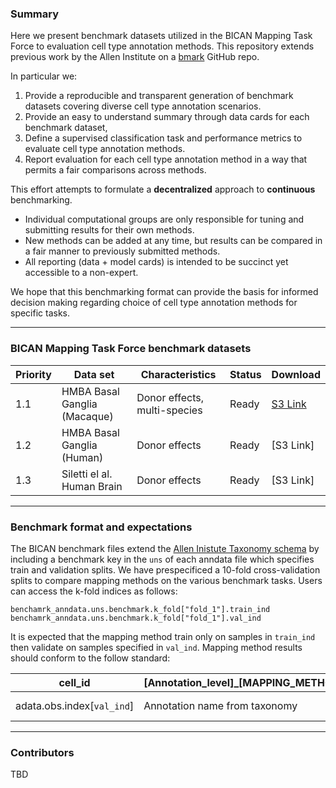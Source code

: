 
### Summary

Here we present benchmark datasets utilized in the BICAN Mapping Task Force to evaluation cell type annotation methods. This repository extends previous work by the Allen Institute on a [bmark](https://github.com/AllenInstitute/bmark) GitHub repo.

In particular we:

1. Provide a reproducible and transparent generation of benchmark datasets covering diverse cell type annotation scenarios.
2. Provide an easy to understand summary through data cards for each benchmark dataset,
3. Define a supervised classification task and performance metrics to evaluate cell type annotation methods.
4. Report evaluation for each cell type annotation method in a way that permits a fair comparisons across methods.

This effort attempts to formulate a **decentralized** approach to **continuous** benchmarking.
 - Individual computational groups are only responsible for tuning and submitting results for their own methods.
 - New methods can be added at any time, but results can be compared in a fair manner to previously submitted methods.
 - All reporting (data + model cards) is intended to be succinct yet accessible to a non-expert.

We hope that this benchmarking format can provide the basis for informed decision making regarding choice of cell type annotation methods for specific tasks.

----

### BICAN Mapping Task Force benchmark datasets
 
| Priority | Data set | Characteristics | Status | Download
| -- | -- | -- |  -- | --|
| 1.1 | HMBA Basal Ganglia (Macaque) | Donor effects, multi-species | Ready | [S3 Link](https://released-taxonomies-802451596237-us-west-2.s3.us-west-2.amazonaws.com/HMBA/BasalGanglia/benchmarks/HMBA_Macaque_BG_082024_AIT_benchmark.h5ad)
| 1.2 | HMBA Basal Ganglia (Human) | Donor effects | Ready | [S3 Link]
| 1.3 | Siletti el al. Human Brain | Donor effects | Ready | [S3 Link]

----

### Benchmark format and expectations

The BICAN benchmark files extend the [Allen Inistute Taxonomy schema](https://github.com/AllenInstitute/AllenInstituteTaxonomy) by including a benchmark key in the `uns` of each anndata file which specifies train and validation splits. We have prespecificed a 10-fold cross-validation splits to compare mapping methods on the various benchmark tasks. Users can access the k-fold indices as follows:

```
benchamrk_anndata.uns.benchmark.k_fold["fold_1"].train_ind
benchamrk_anndata.uns.benchmark.k_fold["fold_1"].val_ind
```

It is expected that the mapping method train only on samples in `train_ind` then validate on samples specified in `val_ind`. Mapping method results should conform to the follow standard:

| cell_id | [Annotation_level]_[MAPPING_METHOD_NAME]_label | [Annotation_level]_[MAPPING_METHOD_NAME]_score
| -- | -- | -- | 
| adata.obs.index[`val_ind`] | Annotation name from taxonomy | Numeric indicating confidence of label assignment ranging from 0-1 |

----
### Contributors
TBD

